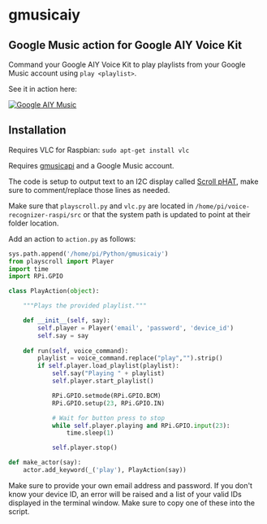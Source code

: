 # gmusicaiy
## Google Music action for Google AIY Voice Kit

Command your Google AIY Voice Kit to play playlists from your Google Music account using `play <playlist>`.

See it in action here:

[![Google AIY Music](http://img.youtube.com/vi/qc33GWXeAnU/0.jpg)](http://www.youtube.com/watch?v=qc33GWXeAnU "Google AIY Music")

## Installation

Requires VLC for Raspbian: `sudo apt-get install vlc`

Requires [gmusicapi](https://github.com/simon-weber/gmusicapi) and a Google Music account.

The code is setup to output text to an I2C display called [Scroll pHAT](https://shop.pimoroni.com/products/scroll-phat), make sure to comment/replace those lines as needed.

Make sure that `playscroll.py` and `vlc.py` are located in `/home/pi/voice-recognizer-raspi/src` or that the system path is updated to point at their folder location.

Add an action to `action.py` as follows:

```python
sys.path.append('/home/pi/Python/gmusicaiy')
from playscroll import Player
import time
import RPi.GPIO

class PlayAction(object):

    """Plays the provided playlist."""

    def __init__(self, say):
        self.player = Player('email', 'password', 'device_id')
        self.say = say
        
    def run(self, voice_command):
        playlist = voice_command.replace("play","").strip()
        if self.player.load_playlist(playlist):
            self.say("Playing " + playlist)
            self.player.start_playlist()

            RPi.GPIO.setmode(RPi.GPIO.BCM)
            RPi.GPIO.setup(23, RPi.GPIO.IN)

            # Wait for button press to stop
            while self.player.playing and RPi.GPIO.input(23):
                time.sleep(1)

            self.player.stop()

def make_actor(say):
    actor.add_keyword(_('play'), PlayAction(say)) 
```

Make sure to provide your own email address and password. If you don't know your device ID, an error will be raised and a list of your valid IDs displayed in the terminal window. Make sure to copy one of these into the script. 
